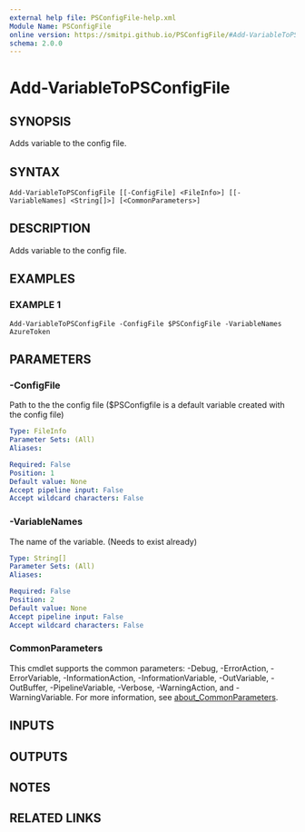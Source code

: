 ```yaml
---
external help file: PSConfigFile-help.xml
Module Name: PSConfigFile
online version: https://smitpi.github.io/PSConfigFile/#Add-VariableToPSConfigFile
schema: 2.0.0
---
```


# Add-VariableToPSConfigFile

## SYNOPSIS
Adds variable to the config file.

## SYNTAX

```
Add-VariableToPSConfigFile [[-ConfigFile] <FileInfo>] [[-VariableNames] <String[]>] [<CommonParameters>]
```

## DESCRIPTION
Adds variable to the config file.

## EXAMPLES

### EXAMPLE 1
```
Add-VariableToPSConfigFile -ConfigFile $PSConfigFile -VariableNames AzureToken
```

## PARAMETERS

### -ConfigFile
Path to the the config file ($PSConfigfile is a default variable created with the config file)

```yaml
Type: FileInfo
Parameter Sets: (All)
Aliases:

Required: False
Position: 1
Default value: None
Accept pipeline input: False
Accept wildcard characters: False
```

### -VariableNames
The name of the variable.
(Needs to exist already)

```yaml
Type: String[]
Parameter Sets: (All)
Aliases:

Required: False
Position: 2
Default value: None
Accept pipeline input: False
Accept wildcard characters: False
```

### CommonParameters
This cmdlet supports the common parameters: -Debug, -ErrorAction, -ErrorVariable, -InformationAction, -InformationVariable, -OutVariable, -OutBuffer, -PipelineVariable, -Verbose, -WarningAction, and -WarningVariable. For more information, see [about_CommonParameters](http://go.microsoft.com/fwlink/?LinkID=113216).

## INPUTS

## OUTPUTS

## NOTES

## RELATED LINKS
